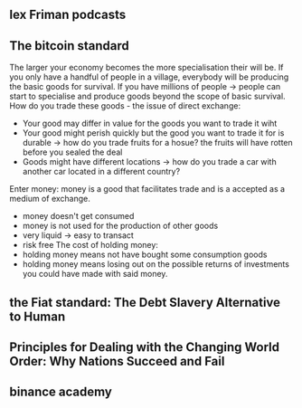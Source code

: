 ## lex  Friman podcasts 

## The bitcoin standard

The larger your economy becomes the more specialisation their will be. If you only have a handful of people in a village, everybody will be producing the basic goods for survival.
If you have millions of people -> people can start to specialise and produce goods beyond the scope of basic survival.
How do you trade these goods - the issue of direct exchange:
- Your good may differ in value for the goods you want to trade it wiht
- Your good might perish quickly but the good you want to trade it for is durable -> how do you trade fruits for a hosue? the fruits will have rotten before you sealed the deal
- Goods might have different locations -> how do you trade a car with another car located in a different country?

Enter money: money is a good that facilitates trade and is a accepted as a medium of exchange.
- money doesn't get consumed
- money is not used for the production of other goods 
- very liquid -> easy to transact
- risk free
The cost of holding money:
- holding money means not have bought some consumption goods
- holding money means losing out on the possible returns of investments you could have made with said money.




## the Fiat standard: The Debt Slavery Alternative to Human 

## Principles for Dealing with the Changing World Order: Why Nations Succeed and Fail 



## binance academy